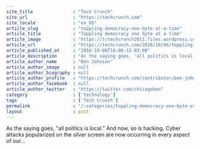 ```yaml
---
site_title               : "Tech Crunch"
site_url                 : "https://techcrunch.com"
site_locale              : "en_US"
article_slug             : "toppling-democracy-one-byte-at-a-time"
article_title            : "Toppling democracy one byte at a time"
article_image            : "https://tctechcrunch2011.files.wordpress.com/2016/10/vote-glitched-10-6-2016-4-08-04-pm.png?w=671&h=377&crop=1"
article_url              : "https://techcrunch.com/2016/10/06/toppling-democracy-one-byte-at-a-time/"
article_published_at     : "2016-10-06T16:00:12-03:00"
article_description      : "As the saying goes, 'all politics is local.” And now, so is hacking. Cyber attacks popularized on the silver screen are now occurring in every aspect of our..."
article_author_name      : "Ben Johnson"
article_author_image     : null
article_author_biography : null
article_author_profile   : "https://techcrunch.com/contributor/ben-johnson/"
article_author_facebook  : null
article_author_twitter   : "https://twitter.com/chicagoben"
category                 : ['technology']
tags                     : ['Tech Crunch']
permalink                : "/:categories/toppling-democracy-one-byte-at-a-time/"
layout                   : post
---
```


As the saying goes, "all politics is local.” And now, so is hacking. Cyber attacks popularized on the silver screen are now occurring in every aspect of our...
